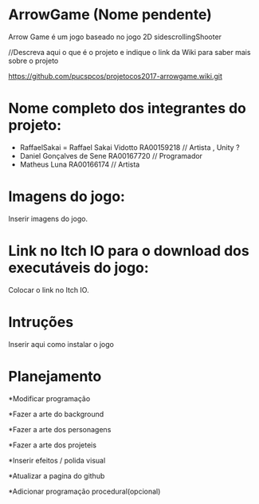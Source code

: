 # ArrowGame (Nome pendente)

Arrow Game é um jogo baseado no jogo 2D sidescrollingShooter

//Descreva aqui o que é o projeto e indique o link da Wiki para saber mais sobre o projeto

https://github.com/pucspcos/projetocos2017-arrowgame.wiki.git

# Nome completo dos integrantes do projeto:

* RaffaelSakai = Raffael Sakai Vidotto RA00159218 // Artista , Unity ?
*  Daniel Gonçalves de Sene RA00167720 // Programador
* Matheus Luna RA00166174 // Artista


# Imagens do jogo:

Inserir imagens do jogo.

# Link no Itch IO para o download dos executáveis do jogo:

Colocar o link no Itch IO.

# Intruções

Inserir aqui como instalar o jogo

# Planejamento

*Modificar programação

*Fazer a arte do background

*Fazer a arte dos personagens

*Fazer a arte dos projeteis

*Inserir efeitos / polida visual

*Atualizar a pagina do github

*Adicionar programação procedural(opcional)
